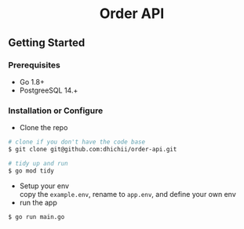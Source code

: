 <h1 align="center">Order API</h1>

## Getting Started

### Prerequisites
- Go 1.8+
- PostgreeSQL 14.+

### Installation or Configure
- Clone the repo
```bash
# clone if you don't have the code base
$ git clone git@github.com:dhichii/order-api.git

# tidy up and run
$ go mod tidy
```
- Setup your env\
copy the `example.env`, rename to `app.env`, and define your own env
- run the app
```bash
$ go run main.go
```
